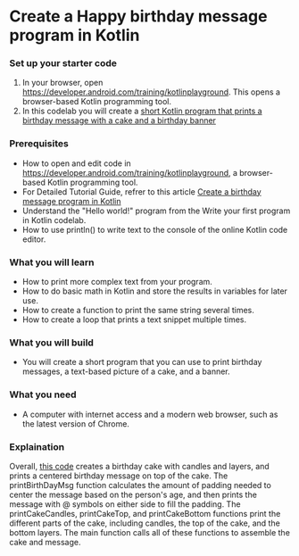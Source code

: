 # Create a Happy birthday message program in Kotlin

### Set up your starter code
1. In your browser, open https://developer.android.com/training/kotlinplayground. This opens a browser-based Kotlin programming tool.
2. In this codelab you will create a [ short Kotlin program that prints a birthday message with a cake and a birthday banner](https://developer.android.com/codelabs/basic-android-kotlin-training-kotlin-birthday-message?continue=https%3A%2F%2Fdeveloper.android.com%2Fcourses%2Fpathways%2Fandroid-basics-kotlin-one%23codelab-https%3A%2F%2Fdeveloper.android.com%2Fcodelabs%2Fbasic-android-kotlin-training-kotlin-birthday-message#0)

### Prerequisites
* How to open and edit code in https://developer.android.com/training/kotlinplayground, a browser-based Kotlin programming tool.
* For Detailed Tutorial Guide, refrer to this article [Create a birthday message program in Kotlin](https://developer.android.com/codelabs/basic-android-kotlin-training-kotlin-birthday-message?continue=https%3A%2F%2Fdeveloper.android.com%2Fcourses%2Fpathways%2Fandroid-basics-kotlin-one%23codelab-https%3A%2F%2Fdeveloper.android.com%2Fcodelabs%2Fbasic-android-kotlin-training-kotlin-birthday-message#0)
* Understand the "Hello world!" program from the Write your first program in Kotlin codelab.
* How to use println() to write text to the console of the online Kotlin code editor.
### What you will learn
* How to print more complex text from your program.
* How to do basic math in Kotlin and store the results in variables for later use.
* How to create a function to print the same string several times.
* How to create a loop that prints a text snippet multiple times.
### What you will build
* You will create a short program that you can use to print birthday messages, a text-based picture of a cake, and a banner.
### What you need
* A computer with internet access and a modern web browser, such as the latest version of Chrome.


### Explaination
Overall, [this code](https://github.com/SanjeevStephan/android/blob/master/training-course/101-kotlin-programs/Happy-Birthday-Kotlin-Program/happy-birthday-cake.kt) creates a birthday cake with candles and layers, and prints a centered birthday message on top of the cake. The printBirthDayMsg function calculates the amount of padding needed to center the message based on the person's age, and then prints the message with @ symbols on either side to fill the padding. The printCakeCandles, printCakeTop, and printCakeBottom functions print the different parts of the cake, including candles, the top of the cake, and the bottom layers. The main function calls all of these functions to assemble the cake and message.

